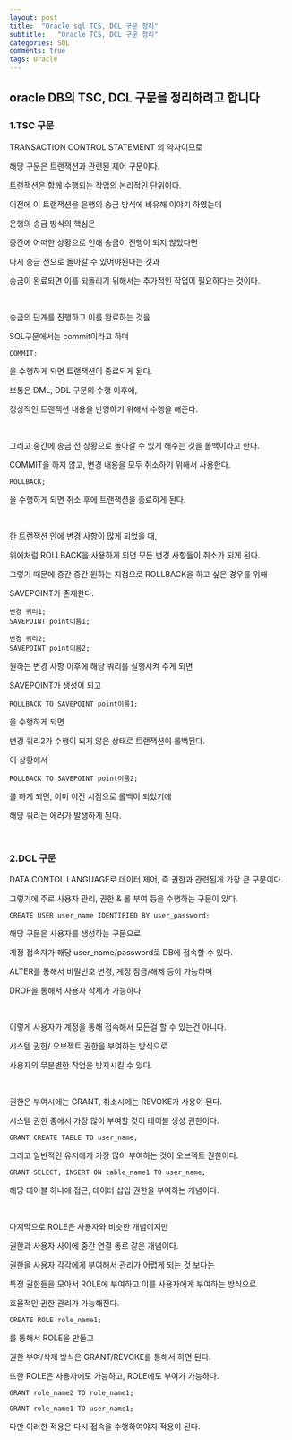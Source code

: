 ```yaml
---
layout: post
title:  "Oracle sql TCS, DCL 구문 정리"
subtitle:   "Oracle TCS, DCL 구문 정리"
categories: SQL
comments: true
tags: Oracle
---
```


## oracle DB의 TSC, DCL 구문을 정리하려고 합니다

### 1.TSC 구문

TRANSACTION CONTROL STATEMENT 의 약자이므로

해당 구문은 트랜잭션과 관련된 제어 구문이다.

트랜잭션은 함께 수행되는 작업의 논리적인 단위이다.

이전에 이 트랜잭션을 은행의 송금 방식에 비유해 이야기 하였는데

은행의 송금 방식의 핵심은 

중간에 어떠한 상황으로 인해 송금이 진행이 되지 않았다면

다시 송금 전으로 돌아갈 수 있어야된다는 것과

송금이 완료되면 이를 되돌리기 위해서는 추가적인 작업이 필요하다는 것이다.

<br/>

송금의 단계를 진행하고 이를 완료하는 것을

SQL구문에서는 commit이라고 하며

    COMMIT;

을 수행하게 되면 트랜잭션이 종료되게 된다.

보통은 DML, DDL 구문의 수행 이후에,

정상적인 트랜잭션 내용을 반영하기 위해서 수행을 해준다.

<br/>

그리고 중간에 송금 전 상황으로 돌아갈 수 있게 해주는 것을 롤백이라고 한다.

COMMIT을 하지 않고, 변경 내용을 모두 취소하기 위해서 사용한다.

    ROLLBACK;

을 수행하게 되면 취소 후에 트랜잭션을 종료하게 된다.

<br/>

한 트랜잭션 안에 변경 사항이 많게 되었을 때,

위에처럼 ROLLBACK을 사용하게 되면 모든 변경 사항들이 취소가 되게 된다.

그렇기 때문에 중간 중간 원하는 지점으로 ROLLBACK을 하고 싶은 경우를 위해

SAVEPOINT가 존재한다.

    변경 쿼리1;
    SAVEPOINT point이름1;

    변경 쿼리2;
    SAVEPOINT point이름2;

원하는 변경 사항 이후에 해당 쿼리를 실행시켜 주게 되면

SAVEPOINT가 생성이 되고

    ROLLBACK TO SAVEPOINT point이름1;

을 수행하게 되면 

변경 쿼리2가 수행이 되지 않은 상태로 트랜잭션이 롤백된다.

이 상황에서 

    ROLLBACK TO SAVEPOINT point이름2;

를 하게 되면, 이미 이전 시점으로 롤백이 되었기에

해당 쿼리는 에러가 발생하게 된다.

<br/> 

### 2.DCL 구문

DATA CONTOL LANGUAGE로 데이터 제어, 즉 권한과 관련된게 가장 큰 구문이다.

그렇기에 주로 사용자 관리, 권한 & 롤 부여 등을 수행하는 구문이 있다.

    CREATE USER user_name IDENTIFIED BY user_password;

해당 구문은 사용자를 생성하는 구문으로

계정 접속자가 해당 user_name/password로 DB에 접속할 수 있다.

ALTER를 통해서 비밀번호 변경, 계정 잠금/해제 등이 가능하며

DROP을 통해서 사용자 삭제가 가능하다.

<br/>

이렇게 사용자가 계정을 통해 접속해서 모든걸 할 수 있는건 아니다.

시스템 권한/ 오브젝트 권한을 부여하는 방식으로

사용자의 무분별한 작업을 방지시킬 수 있다.

<br/>

권한은 부여시에는 GRANT, 취소시에는 REVOKE가 사용이 된다.

시스템 권한 중에서 가장 많이 부여할 것이 테이블 생성 권한이다.

    GRANT CREATE TABLE TO user_name;

그리고 일반적인 유저에게 가장 많이 부여하는 것이 오브젝트 권한이다.

    GRANT SELECT, INSERT ON table_name1 TO user_name;

해당 테이블 하나에 접근, 데이터 삽입 권한을 부여하는 개념이다.

<br/>

마지막으로 ROLE은 사용자와 비슷한 개념이지만

권한과 사용자 사이에 중간 연결 통로 같은 개념이다.

권한을 사용자 각각에게 부여해서 관리가 어렵게 되는 것 보다는

특정 권한들을 모아서 ROLE에 부여하고 이를 사용자에게 부여하는 방식으로

효율적인 권한 관리가 가능해진다.

    CREATE ROLE role_name1;

를 통해서 ROLE을 만들고

권한 부여/삭제 방식은 GRANT/REVOKE를 통해서 하면 된다.

또한 ROLE은 사용자에도 가능하고, ROLE에도 부여가 가능하다.

    GRANT role_name2 TO role_name1;

    GRANT role_name1 TO user_name1;

다만 이러한 적용은 다시 접속을 수행하여야지 적용이 된다.